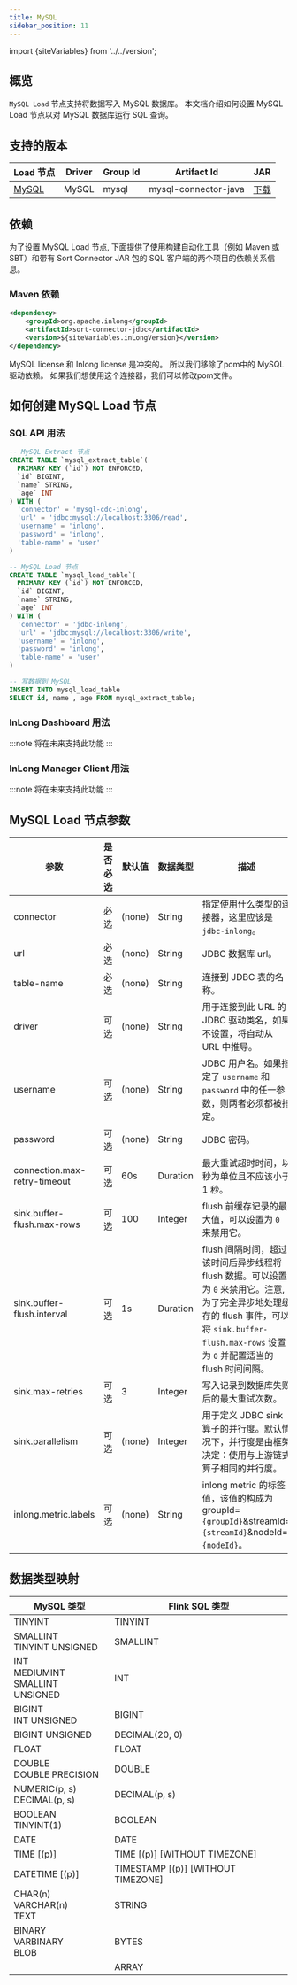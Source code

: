 ```yaml
---
title: MySQL
sidebar_position: 11
---
```


import {siteVariables} from '../../version';

## 概览

`MySQL Load` 节点支持将数据写入 MySQL 数据库。 本文档介绍如何设置 MySQL Load 节点以对 MySQL 数据库运行 SQL 查询。

## 支持的版本

| Load 节点                | Driver | Group Id | Artifact Id | JAR |                                                                                                                                                                                                                                                                                                                                                                                       
|--------------------------|--------|----------|-------------|-----|
| [MySQL](./mysql.md)      | MySQL  | mysql    | mysql-connector-java | [下载](https://repo.maven.apache.org/maven2/mysql/mysql-connector-java/) |

## 依赖

为了设置 MySQL Load 节点, 下面提供了使用构建自动化工具（例如 Maven 或 SBT）和带有 Sort Connector JAR 包的 SQL 客户端的两个项目的依赖关系信息。

### Maven 依赖

```xml
<dependency>
    <groupId>org.apache.inlong</groupId>
    <artifactId>sort-connector-jdbc</artifactId>
    <version>${siteVariables.inLongVersion}</version>
</dependency>
```

MySQL license 和 Inlong license 是冲突的。 所以我们移除了pom中的 MySQL 驱动依赖。 如果我们想使用这个连接器，我们可以修改pom文件。


## 如何创建 MySQL Load 节点

### SQL API 用法

```sql
-- MySQL Extract 节点
CREATE TABLE `mysql_extract_table`(
  PRIMARY KEY (`id`) NOT ENFORCED,
  `id` BIGINT,
  `name` STRING,
  `age` INT
) WITH (
  'connector' = 'mysql-cdc-inlong',
  'url' = 'jdbc:mysql://localhost:3306/read',
  'username' = 'inlong',
  'password' = 'inlong',
  'table-name' = 'user'
)

-- MySQL Load 节点
CREATE TABLE `mysql_load_table`(
  PRIMARY KEY (`id`) NOT ENFORCED,
  `id` BIGINT,
  `name` STRING,
  `age` INT
) WITH (
  'connector' = 'jdbc-inlong',
  'url' = 'jdbc:mysql://localhost:3306/write',
  'username' = 'inlong',
  'password' = 'inlong',
  'table-name' = 'user'
)

-- 写数据到 MySQL
INSERT INTO mysql_load_table 
SELECT id, name , age FROM mysql_extract_table;  
```

### InLong Dashboard 用法

:::note
将在未来支持此功能
:::

### InLong Manager Client 用法

:::note
将在未来支持此功能
:::

## MySQL Load 节点参数

| 参数 | 是否必选 | 默认值 | 数据类型 | 描述 |
|---------|----------|---------|------|------------|
| connector | 必选 | (none) | String | 指定使用什么类型的连接器，这里应该是 `jdbc-inlong`。 |
| url | 必选 | (none) | String | JDBC 数据库 url。 |
| table-name | 必选 | (none) | String | 连接到 JDBC 表的名称。 |
| driver | 可选 | (none) | String | 用于连接到此 URL 的 JDBC 驱动类名，如果不设置，将自动从 URL 中推导。 |
| username | 可选 | (none) | String | JDBC 用户名。如果指定了 `username` 和 `password` 中的任一参数，则两者必须都被指定。 |
| password | 可选 | (none) | String | JDBC 密码。 |
| connection.max-retry-timeout | 可选 | 60s | Duration | 最大重试超时时间，以秒为单位且不应该小于 1 秒。 |
| sink.buffer-flush.max-rows | 可选 | 100 | Integer | flush 前缓存记录的最大值，可以设置为 `0` 来禁用它。 |
| sink.buffer-flush.interval | 可选 | 1s | Duration | flush 间隔时间，超过该时间后异步线程将 flush 数据。可以设置为 `0` 来禁用它。注意, 为了完全异步地处理缓存的 flush 事件，可以将 `sink.buffer-flush.max-rows` 设置为 `0` 并配置适当的 flush 时间间隔。 |
| sink.max-retries | 可选 | 3 | Integer | 写入记录到数据库失败后的最大重试次数。 |
| sink.parallelism | 可选 | (none) | Integer | 用于定义 JDBC sink 算子的并行度。默认情况下，并行度是由框架决定：使用与上游链式算子相同的并行度。 |
| inlong.metric.labels | 可选 | (none) | String | inlong metric 的标签值，该值的构成为groupId=`{groupId}`&streamId=`{streamId}`&nodeId=`{nodeId}`。|

## 数据类型映射

| MySQL 类型 | Flink SQL 类型 |
|------------|----------------|
| TINYINT | TINYINT |
| SMALLINT <br/> TINYINT UNSIGNED| SMALLINT |
| INT <br/> MEDIUMINT <br/> SMALLINT UNSIGNED | INT |
| BIGINT <br/> INT UNSIGNED | BIGINT |
| BIGINT UNSIGNED | DECIMAL(20, 0) |
| FLOAT | FLOAT |
| DOUBLE <br/> DOUBLE PRECISION | DOUBLE |
| NUMERIC(p, s) <br/> DECIMAL(p, s) | DECIMAL(p, s) |
| BOOLEAN <br/> TINYINT(1) | BOOLEAN |
| DATE | DATE |
| TIME [(p)] | TIME [(p)] [WITHOUT TIMEZONE] |
| DATETIME [(p)] | TIMESTAMP [(p)] [WITHOUT TIMEZONE] |
| CHAR(n) <br/> VARCHAR(n) <br/> TEXT | STRING |
| BINARY <br/> VARBINARY <br/> BLOB | BYTES |
|  |  ARRAY |